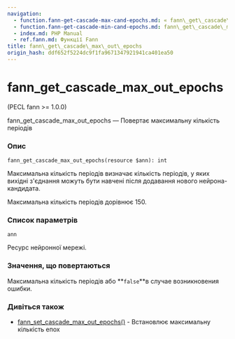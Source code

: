 ```yaml
---
navigation:
  - function.fann-get-cascade-max-cand-epochs.md: « fann\_get\_cascade\_max\_cand\_epochs
  - function.fann-get-cascade-min-cand-epochs.md: fann\_get\_cascade\_min\_cand\_epochs »
  - index.md: PHP Manual
  - ref.fann.md: Функції Fann
title: fann\_get\_cascade\_max\_out\_epochs
origin_hash: ddf652f5224dc9f1fa9671347921941ca401ea50
---
```

# fann\_get\_cascade\_max\_out\_epochs

(PECL fann >= 1.0.0)

fann\_get\_cascade\_max\_out\_epochs — Повертає максимальну кількість періодів

### Опис

```methodsynopsis
fann_get_cascade_max_out_epochs(resource $ann): int
```

Максимальна кількість періодів визначає кількість періодів, у яких вихідні з'єднання можуть бути навчені після додавання нового нейрона-кандидата.

Максимальна кількість періодів дорівнює 150.

### Список параметрів

`ann`

Ресурс нейронної мережі.

### Значення, що повертаються

Максимальна кількість періодів або \*\*`false`\*\*в случае возникновения ошибки.

### Дивіться також

-   [fann\_set\_cascade\_max\_out\_epochs()](function.fann-set-cascade-max-out-epochs.md) \- Встановлює максимальну кількість епох
